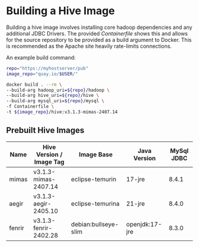 
Building a Hive Image
======================

Building a hive image involves installing core hadoop dependencies and any 
additional JDBC Drivers. The provided *Containerfile* shows this and 
allows for the source repository to be provided as a build argument to 
Docker. This is recommended as the Apache site heavily rate-limits connections.

An example build command:

```bash
repo="https://myhostserver/pub"
image_repo="quay.io/$USER/"

docker build . --rm \
--build-arg hadoop_uri=${repo}/hadoop \
--build-arg hive_uri=${repo}/hive \
--build-arg mysql_uri=${repo}/mysql \
-f Containerfile \
-t ${image_repo}/hive:v3.1.3-mimas-2407.14
```

## Prebuilt Hive Images

|  Name     |  Hive Version / Image Tag       |  Image Base           | Java Version   |  MySql JDBC |
|-----------|---------------------------------|-----------------------|----------------|-------------|
| mimas     | v3.1.3-mimas-2407.14            | eclipse-temurin       |  17-jre        |    8.4.1    |
| aegir     | v3.1.3-aegir-2405.10            | eclipse-temurina      |  21-jre        |    8.4.0    |
| fenrir    | v3.1.3-fenrir-2402.28           | debian:bullseye-slim  | openjdk:17-jre |    8.3.0    |

